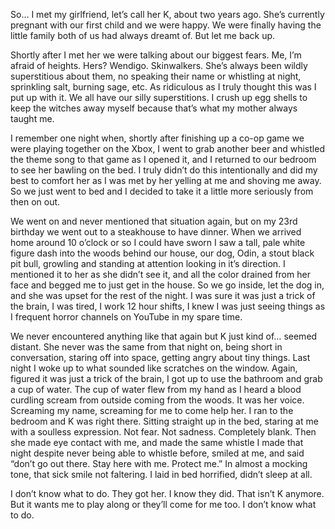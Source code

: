 So… I met my girlfriend, let’s call her K, about two years ago. She’s currently pregnant with our first child and we were happy. We were finally having the little family both of us had always dreamt of. But let me back up.

Shortly after I met her we were talking about our biggest fears. Me, I’m afraid of heights. Hers? Wendigo. Skinwalkers. She’s always been wildly superstitious about them, no speaking their name or whistling at night, sprinkling salt, burning sage, etc. As ridiculous as I truly thought this was I put up with it. We all have our silly superstitions. I crush up egg shells to keep the witches away myself because that’s what my mother always taught me.

 I remember one night when, shortly after finishing up a co-op game we were playing together on the Xbox, I went to grab another beer and whistled the theme song to that game as I opened it, and I returned to our bedroom to see her bawling on the bed. I truly didn’t do this intentionally and did my best to comfort her as I was met by her yelling at me and shoving me away. So we just went to bed and I decided to take it a little more seriously from then on out. 

We went on and never mentioned that situation again, but on my 23rd birthday we went out to a steakhouse to have dinner. When we arrived home around 10 o’clock or so I could have sworn I saw a tall, pale white figure dash into the woods behind our house, our dog, Odin, a stout black pit bull, growling and standing at attention looking in it’s direction. I mentioned it to her as she didn’t see it, and all the color drained from her face and begged me to just get in the house. So we go inside, let the dog in, and she was upset for the rest of the night. I was sure it was just a trick of the brain, I was tired, I work 12 hour shifts, I knew I was just seeing things as I frequent horror channels on YouTube in my spare time.

We never encountered anything like that again but K just kind of… seemed distant. She never was the same from that night on, being short in conversation, staring off into space, getting angry about tiny things. Last night I woke up to what sounded like scratches on the window. Again, figured it was just a trick of the brain, I got up to use the bathroom and grab a cup of water. The cup of water flew from my hand as I heard a blood curdling scream from outside coming from the woods. It was her voice. Screaming my name, screaming for me to come help her. I ran to the bedroom and K was right there. Sitting straight up in the bed, staring at me with a soulless expression. Not fear. Not sadness. Completely blank. Then she made eye contact with me, and made the same whistle I made that night despite never being able to whistle before, smiled at me, and said “don’t go out there. Stay here with me. Protect me.” In almost a mocking tone, that sick smile not faltering. I laid in bed horrified, didn’t sleep at all. 

I don’t know what to do. They got her. I know they did. That isn’t K anymore. But it wants me to play along or they’ll come for me too. I don’t know what to do.